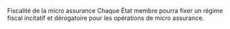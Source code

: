 Fiscalité de la micro assurance
Chaque État membre pourra fixer un régime fiscal incitatif et dérogatoire pour les opérations de micro assurance.